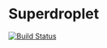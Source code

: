 # Superdroplet

[![Build Status](https://github.com/emmacware/Superdroplet.jl/actions/workflows/CI.yml/badge.svg?branch=main)](https://github.com/emmacware/Superdroplet.jl/actions/workflows/CI.yml?query=branch%3Amain)
